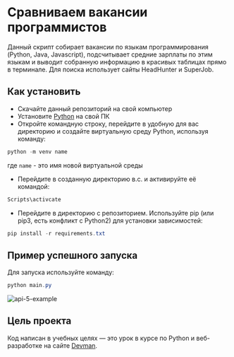 # Сравниваем вакансии программистов

Данный скрипт собирает вакансии по языкам программирования (Python, Java, Javascript), подсчитывает средние зарплаты по этим языкам и выводит собранную информацию в красивых таблицах прямо в терминале. Для поиска использует сайты HeadHunter и SuperJob.

## Как установить

- Скачайте данный репозиторий на свой компьютер
- Установите [Python](https://www.python.org/downloads) на свой ПК
- Откройте командную строку, перейдите в удобную для вас директорию и создайте виртуальную среду Python, используя команду:
```powershell
python -m venv name
```
 где `name` - это имя новой виртуальной среды
- Перейдите в созданную директорию в.с. и активируйте её командой:
```powershell
Scripts\activcate
```

- Перейдите в директорию с репозиторием. Используйте pip (или pip3, есть конфликт с Python2) для установки зависимостей:
```powershell
pip install -r requirements.txt
```

## Пример успешного запуска

Для запуска используйте команду:
```powershell
python main.py
```

![api-5-example](https://github.com/user-attachments/assets/52356fe0-0ed0-47ed-936e-aa33925c2348)

## Цель проекта

Код написан в учебных целях — это урок в курсе по Python и веб-разработке на сайте [Devman](https://dvmn.org).
